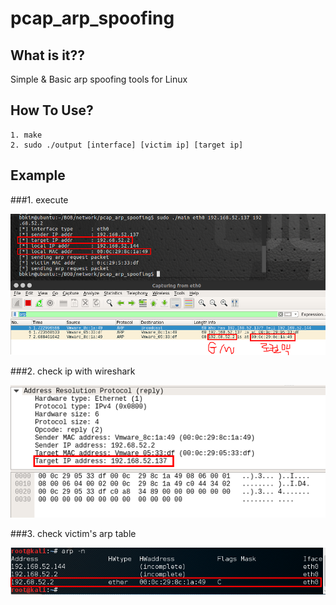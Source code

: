# pcap_arp_spoofing

## What is it??
Simple & Basic arp spoofing tools for Linux


## How To Use?
	1. make
	2. sudo ./output [interface] [victim ip] [target ip]

## Example
###1. execute

![Alt text](./img/example1.png)


###2. check ip with wireshark

![Alt text](./img/example2.png)


###3. check victim's arp table

![Alt text](./img/example3.png)

